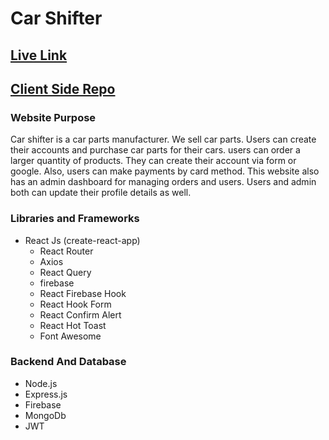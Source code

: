 # Car Shifter

## [Live Link](#)

## [Client Side Repo](https://github.com/programming-hero-web-course1/manufacturer-website-client-side-sabbirzzaman)

### Website Purpose
Car shifter is a car parts manufacturer. We sell car parts. Users can create their accounts and purchase car parts for their cars. users can order a larger quantity of products. They can create their account via form or google. Also, users can make payments by card method. This website also has an admin dashboard for managing orders and users. Users and admin both can update their profile details as well.

### Libraries and Frameworks
* React Js (create-react-app)
    * React Router
    * Axios
    * React Query
    * firebase
    * React Firebase Hook
    * React Hook Form
    * React Confirm Alert
    * React Hot Toast
    * Font Awesome

### Backend And Database
* Node.js
* Express.js
* Firebase
* MongoDb
* JWT